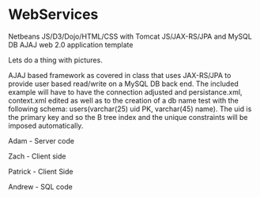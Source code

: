 # WebServices
Netbeans JS/D3/Dojo/HTML/CSS with Tomcat JS/JAX-RS/JPA and MySQL DB AJAJ web 2.0 application template

Lets do a thing with pictures.

AJAJ based framework as covered in class that uses JAX-RS/JPA to provide user based read/write on a MySQL DB back end.  The included example will have to have the connection adjusted and persistance.xml, context.xml edited as well as to the creation of a db name test with the following schema: users(varchar(25) uid PK, varchar(45) name).  The uid is the primary key and so the B tree index and the unique constraints will be imposed automatically.

Adam - Server code

Zach - Client side

Patrick - Client Side

Andrew - SQL code
